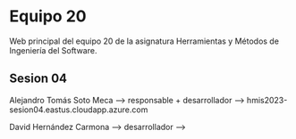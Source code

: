 # Equipo 20
Web principal del equipo 20 de la asignatura Herramientas y Métodos de Ingeniería del Software.

## Sesion 04

Alejandro Tomás Soto Meca --> responsable + desarrollador --> hmis2023-sesion04.eastus.cloudapp.azure.com

David Hernández Carmona --> desarrollador --> 

